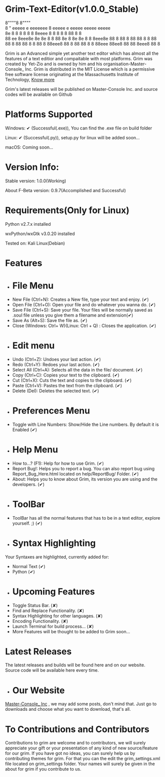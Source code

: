 # Grim-Text-Editor(v1.0.0_Stable)
8""""8                      8""""                            
8    " eeeee  e  eeeeeee    8     eeeee e eeeee eeeee eeeee  
8e     8   8  8  8  8  8    8eeee 8   8 8   8   8  88 8   8  
88  ee 8eee8e 8e 8e 8  8    88    8e  8 8e  8e  8   8 8eee8e 
88   8 88   8 88 88 8  8    88    88  8 88  88  8   8 88   8 
88eee8 88   8 88 88 8  8    88eee 88ee8 88  88  8eee8 88   8 
                                                             
Grim is an Advanced simple yet another text editor which has almost all the features of a text editior and compaitable with most platforms. Grim was created by Yet-Zio and is owned by him and his organisation-Master-Console_ Inc. Grim is distributed in the MIT License which is a permissive free software license originating at the Massachusetts Institute of Technology, [Know more](https://en.wikipedia.org/wiki/MIT_License)

Grim's latest releases will be published on Master-Console Inc. and source codes will be available on Github

# Platforms Supported
Windows: ✔ (Successful(.exe)), You can find the .exe file on build folder

Linux: ✔ (Successful(.py)), setup.py for linux will be added soon...

macOS: Coming soon...

# Version Info:
Stable version: 1.0.0(Working)

About F-Beta version: 0.9.7(Accomplished and Successful)

# Requirements(Only for Linux)
Python v2.7.x installed

wxPython/wxGtk v3.0.20 installed

Tested on: Kali Linux(Debian)

# Features
- # File Menu
- New File (Ctrl+N): Creates a New file, type your text and enjoy. (✔)
- Open File (Ctrl+O): Open your file and do whatever you wanna do. (✔)
- Save File (Ctrl+S): Save your file. Your files will be normally saved as .soul file unless you give them a filename and extension(✔)
- Save As (Alt+S): Save the file as. (✔)
- Close (Windows: Ctrl+ W)(Linux: Ctrl + Q) : Closes the application. (✔)
- # Edit menu
- Undo (Ctrl+Z): Undoes your last action. (✔)
- Redo (Ctrl+Y): Redoes your last action. (✔)
- Select All (Ctrl+A): Selects all the data in the file/ document. (✔)
- Copy (Ctrl+C): Copies your text to the clipboard. (✔)
- Cut (Ctrl+X): Cuts the text and copies to the clipboard. (✔)
- Paste (Ctrl+V): Pastes the text from the clipboard. (✔)
- Delete (Del): Deletes the selected text. (✔)
- # Preferences Menu
- Toggle with Line Numbers: Show/Hide the Line numbers. By default it is Enabled (✔)
- # Help Menu
- How to...? (F1): Help for how to use Grim. (✔)
- Report Bug!: Helps you to report a bug. You can also report bug using Report_Bug_Here.html located on help/ReportBug/ Folder. (✔)
- About: Helps you to know about Grim, its version you are using and the developers. (✔)
- # ToolBar
- ToolBar has all the normal features that has to be in a text editor, explore yourself. ;) (✔)
- # Syntax Highlighting
Your Syntaxes are highlighted, currently added for:

- Normal Text (✔)
- Python (✔)
- # Upcoming Features
- Toggle Status Bar. (✘)
- Find and Replace Functionality. (✘)
- Syntax Highlighting for other languages. (✘)
- Encoding Functionality. (✘)
- Launch Terminal for build process... (✘)
- More Features will be thought to be added to Grim soon...

# Latest Releases
The latest releases and builds will be found here and on our website. Source code will be available here every time.
- # Our Website
[Master-Console_ Inc](http://www.masterconsoleblog.wordpress.com) , we may add some posts, don't mind that. Just go to downloads and choose what you want to download, that's all.

# To Contributions and Contributors
Contributions to grim are welcome and to contributors, we will surely appreciate your gift or your presentation of any kind of new source/feature for our grim. If you have got no ideas, you can surely help us by contributing themes for grim. For that you can the edit the grim_settings.xml file located on grim_settings folder. Your names will surely be given in the about for grim if you contribute to us.

